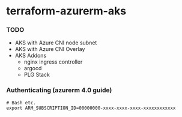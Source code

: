 # terraform-azurerm-aks

### TODO
- AKS with Azure CNI node subnet
- AKS with Azure CNI Overlay
- AKS Addons
    - nginx ingress controller
    - argocd
    - PLG Stack

### Authenticating (azurerm 4.0 guide)
```
# Bash etc.
export ARM_SUBSCRIPTION_ID=00000000-xxxx-xxxx-xxxx-xxxxxxxxxxxx
```